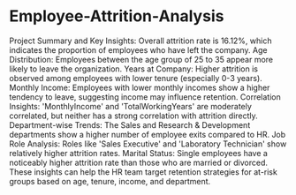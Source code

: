 # Employee-Attrition-Analysis

Project Summary and Key Insights:
Overall attrition rate is 16.12%, which indicates the proportion of employees who have left the company.
Age Distribution: Employees between the age group of 25 to 35 appear more likely to leave the organization.
Years at Company: Higher attrition is observed among employees with lower tenure (especially 0-3 years).
Monthly Income: Employees with lower monthly incomes show a higher tendency to leave, suggesting income may influence retention.
Correlation Insights: 'MonthlyIncome' and 'TotalWorkingYears' are moderately correlated, but neither has a strong correlation with attrition directly.
Department-wise Trends: The Sales and Research & Development departments show a higher number of employee exits compared to HR.
Job Role Analysis: Roles like 'Sales Executive' and 'Laboratory Technician' show relatively higher attrition rates.
Marital Status: Single employees have a noticeably higher attrition rate than those who are married or divorced.
These insights can help the HR team target retention strategies for at-risk groups based on age, tenure, income, and department.
